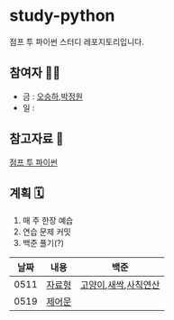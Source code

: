 # study-python
점프 투 파이썬 스터디 레포지토리입니다. 


## 참여자 🧑‍💻
- 금 : [오승하](https://github.com/AhGnuesHo),[박정원](https://github.com/jpark630)
- 일 :


## 참고자료 📖
[점프 투 파이썬](https://wikidocs.net/book/1)

## 계획 🗓
1. 매 주 한장 예습
2. 연습 문제 커밋
3. 백준 풀기(?)


|날짜|내용|백준|
|------|---|---|
|0511|[자료형](https://wikidocs.net/11)|[고양이](https://www.acmicpc.net/problem/10171),[새싹](https://www.acmicpc.net/problem/25083),[사칙연산](https://www.acmicpc.net/problem/10869)|
|0519|[제어문](https://wikidocs.net/19)|[]()|
